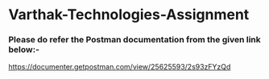 # Varthak-Technologies-Assignment

### Please do refer the Postman documentation from the given link below:-
https://documenter.getpostman.com/view/25625593/2s93zFYzQd
